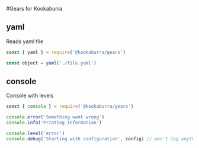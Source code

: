#Gears for Kookaburra

## yaml
Reads yaml file
```javascript
const { yaml } = require('@kookaburra/gears')

const object = yaml('./file.yaml')
```

## console
Console with levels
```javascript
const { console } = require('@kookaburra/gears')

console.error('Something went wrong')
console.info('Printing information')

console.level('error')
console.debug('Starting with configuration', config) // won't log anything
```
